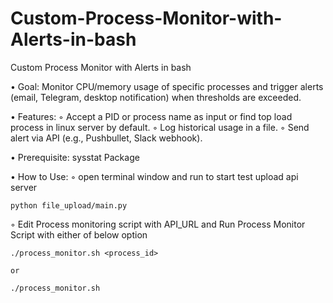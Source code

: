 # Custom-Process-Monitor-with-Alerts-in-bash
Custom Process Monitor with Alerts  in bash

• Goal: Monitor CPU/memory usage of specific processes and trigger alerts (email, Telegram, desktop notification) when thresholds are exceeded.

• Features:
  ◦ Accept a PID or process name as input or find top load process in linux server by default.
  ◦ Log historical usage in a file.
  ◦ Send alert via API (e.g., Pushbullet, Slack webhook).

• Prerequisite: sysstat Package

• How to Use:
  ◦ open terminal window and run to start test upload api server

    python file_upload/main.py

  ◦ Edit Process monitoring script with API_URL and Run Process Monitor Script with either of below option

    ./process_monitor.sh <process_id>

    or 

    ./process_monitor.sh
